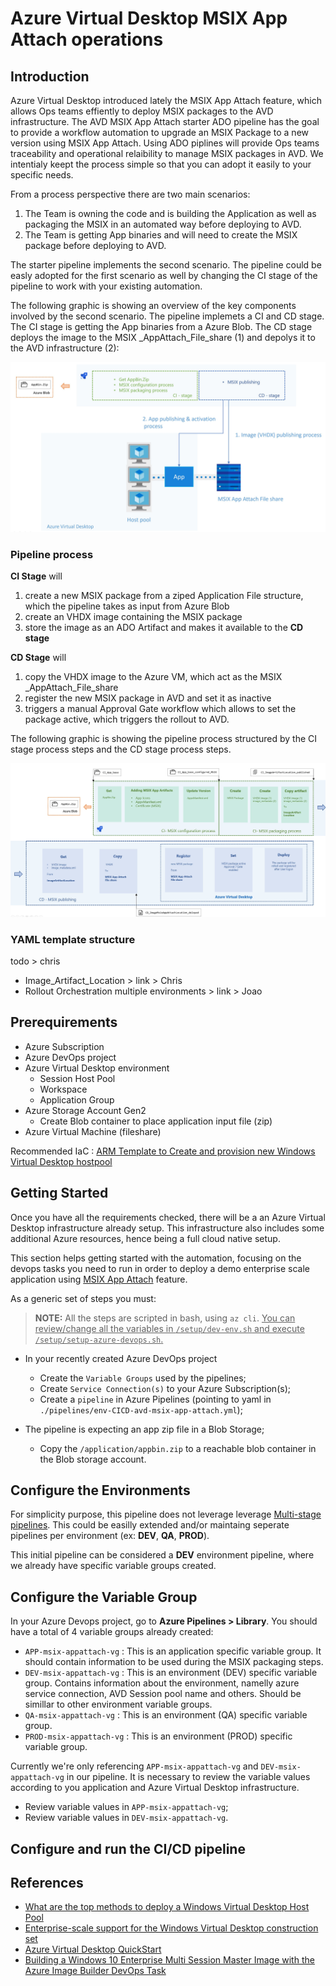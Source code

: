 # Azure Virtual Desktop MSIX App Attach operations

## Introduction

Azure Virtual Desktop introduced lately the MSIX App Attach feature, which allows Ops teams effiently to deploy MSIX packages to the AVD infrastructure. The AVD MSIX App Attach starter ADO pipeline has the goal to provide a workflow automation to upgrade an MSIX Package to a new version using MSIX App Attach. Using ADO piplines will provide Ops teams traceability and operational relaibility to manage MSIX packages in AVD. We intentialy keept the process simple so that you can adopt it easily to your specific needs.

From a process perspective there are two main scenarios:
1. The Team is owning the code and is building the Application as well as packaging the MSIX in an automated way before deploying to AVD.
2. The Team is getting App binaries and will need to create the MSIX package before deploying to AVD.

The starter pipeline implements the second scenario. The pipeline could be easly adopted for the first scenario as well by changing the CI stage of the pipeline to work with your existing automation.

The following graphic is showing an overview of the key components involved by the second scenario. The pipeline implemets a CI and CD stage. The CI stage is getting the App binaries from a Azure Blob. The CD stage deploys the image to the MSIX _AppAttach_File_share (1) and depolys it to the AVD infrastructure (2):

![Pipeline overview](doc/images/pipeline_overview.jpg)

### Pipeline process

**CI Stage** will
1. create a new MSIX package from a ziped Application File structure, which the pipeline takes as input from Azure Blob
2. create an VHDX image containing the MSIX package
3. store the image as an ADO Artifact and makes it available to the **CD stage**

**CD Stage** will
1. copy the VHDX image to the Azure VM, which act as the MSIX _AppAttach_File_share
2. register the new MSIX package in AVD and set it as inactive
3. triggers a manual Approval Gate workflow which allows to set the package active, which triggers the rollout to AVD.

The following graphic is showing the pipeline process structured by the CI stage process steps and the CD stage process steps. 

![CI-CD process steps](doc/images/ci_cd_process.jpg)

### YAML template structure

todo > chris

- Image_Artifact_Location > link > Chris
- Rollout Orchestration multiple environments > link > Joao

## Prerequirements

* Azure Subscription
* Azure DevOps project
* Azure Virtual Desktop environment
  * Session Host Pool
  * Workspace
  * Application Group
* Azure Storage Account Gen2
  * Create Blob container to place application input file (zip)
* Azure Virtual Machine (fileshare)

Recommended IaC : [ARM Template to Create and provision new Windows Virtual Desktop hostpool](https://github.com/Azure/RDS-Templates/tree/master/ARM-wvd-templates)

## Getting Started

Once you have all the requirements checked, there will be a an Azure Virtual Desktop infrastructure already setup. This infrastructure also includes some additional Azure resources, hence being a full cloud native setup.

This section helps getting started with the automation, focusing on the devops tasks you need to run in order to deploy a demo enterprise scale application using [MSIX App Attach](https://docs.microsoft.com/en-us/azure/virtual-desktop/what-is-app-attach) feature.

As a generic set of steps you must:

>**NOTE:** All the steps are scripted in bash, using `az cli`. <ins>You can review/change all the variables in `/setup/dev-env.sh` and execute `/setup/setup-azure-devops.sh`.</ins>

* In your recently created Azure DevOps project
  * Create the `Variable Groups` used by the pipelines;
  * Create `Service Connection(s)` to your Azure Subscription(s);
  * Create a `pipeline` in Azure Pipelines (pointing to yaml in `./pipelines/env-CICD-avd-msix-app-attach.yml`);


* The pipeline is expecting an app zip file in a Blob Storage;
  * Copy the `/application/appbin.zip` to a reachable blob container in the Blob storage account.

## Configure the Environments

For simplicity purpose, this pipeline does not leverage leverage [Multi-stage pipelines](https://docs.microsoft.com/en-us/azure/devops/pipelines/get-started/multi-stage-pipelines-experience?view=azure-devops). This could be easilly extended and/or maintaing seperate pipelines per environment (ex: **DEV**, **QA**, **PROD**).

This initial pipeline can be considered a **DEV** environment pipeline, where we already have specific variable groups created.

## Configure the Variable Group

In your Azure Devops project, go to **Azure Pipelines > Library**. You should have a total of 4 variable groups already created:

* `APP-msix-appattach-vg` : This is an application specific variable group. It should contain information to be used during the MSIX packaging steps.
* `DEV-msix-appattach-vg` : This is an environment (DEV) specific variable group. Contains information about the environment, namelly azure service connection, AVD Session pool name and others. Should be simillar to other environment variable groups.
* `QA-msix-appattach-vg` : This is an environment (QA) specific variable group.
* `PROD-msix-appattach-vg` : This is an environment (PROD) specific variable group.

Currently we're only referencing `APP-msix-appattach-vg` and `DEV-msix-appattach-vg` in our pipeline. It is necessary to review the variable values according to you application and Azure Virtual Desktop infrastructure.

* Review variable values in `APP-msix-appattach-vg`;
* Review variable values in `DEV-msix-appattach-vg`.

## Configure and run the CI/CD pipeline

## References

* [What are the top methods to deploy a Windows Virtual Desktop Host Pool](https://cloudblogs.microsoft.com/industry-blog/en-gb/cross-industry/2020/03/17/what-are-the-top-methods-to-deploy-a-windows-virtual-desktop-host-pool/)
* [Enterprise-scale support for the Windows Virtual Desktop construction set](https://docs.microsoft.com/en-us/azure/cloud-adoption-framework/scenarios/wvd/enterprise-scale-landing-zone)
* [Azure Virtual Desktop QuickStart](https://techcommunity.microsoft.com/t5/azure-virtual-desktop/introducing-the-windows-virtual-desktop-quickstart/m-p/1589347)
* [Building a Windows 10 Enterprise Multi Session Master Image with the Azure Image Builder DevOps Task](https://techcommunity.microsoft.com/t5/azure-virtual-desktop/building-a-windows-10-enterprise-multi-session-master-image-with/m-p/1503913)